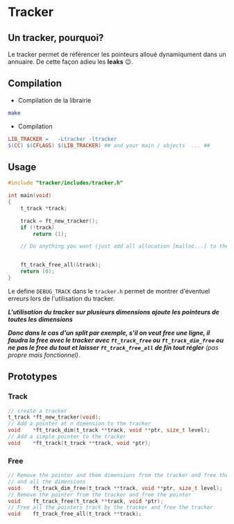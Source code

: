 # Tracker

## Un tracker, pourquoi?

Le tracker permet de référencer les pointeurs alloué dynamiqument dans un
annuaire. De cette façon adieu les **leaks** :wink:.

## Compilation

- Compilation de la librairie

```bash
make
```

- Compilation

```Makefile
LIB_TRACKER	=	-Ltracker -ltracker
$(CC) $(CFLAGS) $(LIB_TRACKER) ## and your main / objects  ... ##
```

## Usage

```c
#include "tracker/includes/tracker.h"

int	main(void)
{
	t_track	*track;

	track = ft_new_tracker();
	if (!track)
		return (1);

	// Do anything you want (just add all allocation [malloc...] to the tracker)


	ft_track_free_all(&track);
	return (0);
}
```

Le define `DEBUG_TRACK` dans le `tracker.h` permet de montrer d'éventuel erreurs
lors de l'utilisation du tracker.

***L'utilisation du tracker sur plusieurs dimensions ajoute les pointeurs
de toutes les dimensions***

***Donc dans le cas d'un split par exemple, s'il on veut free une ligne, il faudra la free avec le tracker avec `ft_track_free` ou `ft_track_dim_free` ou ne pas le free du tout et laisser `ft_track_free_all` de fin tout régler***
*(pas propre mais fonctionnel)*.

## Prototypes

### Track
```c
// create a tracker
t_track	*ft_new_tracker(void);
// Add a pointer at n dimension to the tracker
void	*ft_track_dim(t_track **track, void **ptr, size_t level);
// Add a simple pointer to the tracker
void	*ft_track(t_track **track, void *ptr);
```
### Free
```c
// Remove the pointer and them dimensions from the tracker and free the pointer
// and all the dimensions
void	ft_track_dim_free(t_track **track, void **ptr, size_t level);
// Remove the pointer from the tracker and free the pointer
void	ft_track_free(t_track **track, void *ptr);
// Free all the pointers track by the tracker and free the tracker
void	ft_track_free_all(t_track **track);
```
